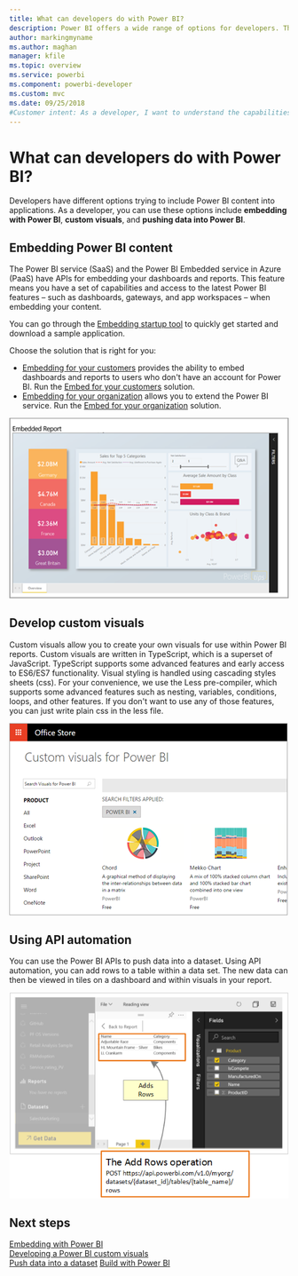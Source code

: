 ```yaml
---
title: What can developers do with Power BI?
description: Power BI offers a wide range of options for developers. This ranges from embedding to custom visuals and streaming datasets.
author: markingmyname
ms.author: maghan
manager: kfile
ms.topic: overview
ms.service: powerbi
ms.component: powerbi-developer
ms.custom: mvc
ms.date: 09/25/2018
#Customer intent: As a developer, I want to understand the capabilities of Power BI, so I have enough info to determine which Power BI developer features to use.
---
```


# What can developers do with Power BI?

Developers have different options trying to include Power BI content into applications. As a developer, you can use these options include **embedding with Power BI**, **custom visuals**, and **pushing data into Power BI**.

## Embedding Power BI content

The Power BI service (SaaS) and the Power BI Embedded service in Azure (PaaS) have APIs for embedding your dashboards and reports. This feature means you have a set of capabilities and access to the latest Power BI features – such as dashboards, gateways, and app workspaces – when embedding your content.

You can go through the [Embedding startup tool](https://aka.ms/embedsetup) to quickly get started and download a sample application.

Choose the solution that is right for you:
* [Embedding for your customers](embedding.md#embedding-for-your-customers) provides the ability to embed dashboards and reports to users who don't have an account for Power BI. Run the [Embed for your customers](https://aka.ms/embedsetup/AppOwnsData) solution.
* [Embedding for your organization](embedding.md#embedding-for-your-organization) allows you to extend the Power BI service. Run the [Embed for your organization](https://aka.ms/embedsetup/UserOwnsData) solution.

![PBIE sample](media/what-can-you-do/what-can-you-do-02.png)

## Develop custom visuals

Custom visuals allow you to create your own visuals for use within Power BI reports. Custom visuals are written in TypeScript, which is a superset of JavaScript. TypeScript supports some advanced features and early access to ES6/ES7 functionality. Visual styling is handled using cascading styles sheets (css). For your convenience, we use the Less pre-compiler, which supports some advanced features such as nesting, variables, conditions, loops, and other features. If you don't want to use any of those features, you can just write plain css in the less file.

![CV sample](media/what-can-you-do/powerbi-custom-visual-store.png)

## Using API automation

You can use the Power BI APIs to push data into a dataset. Using API automation, you can add rows to a table within a data set. The new data can then be viewed in tiles on a dashboard and within visuals in your report.

![Push data sample](media/what-can-you-do/powerbi-push-data.png)

## Next steps

[Embedding with Power BI](embedding.md)  
[Developing a Power BI custom visuals](https://microsoft.github.io/PowerBI-visuals/docs/step-by-step-lab/developing-a-power-bi-custom-visual/)  
[Push data into a dataset](walkthrough-push-data.md)
[Build with Power BI](https://powerbi.microsoft.com/developers/)